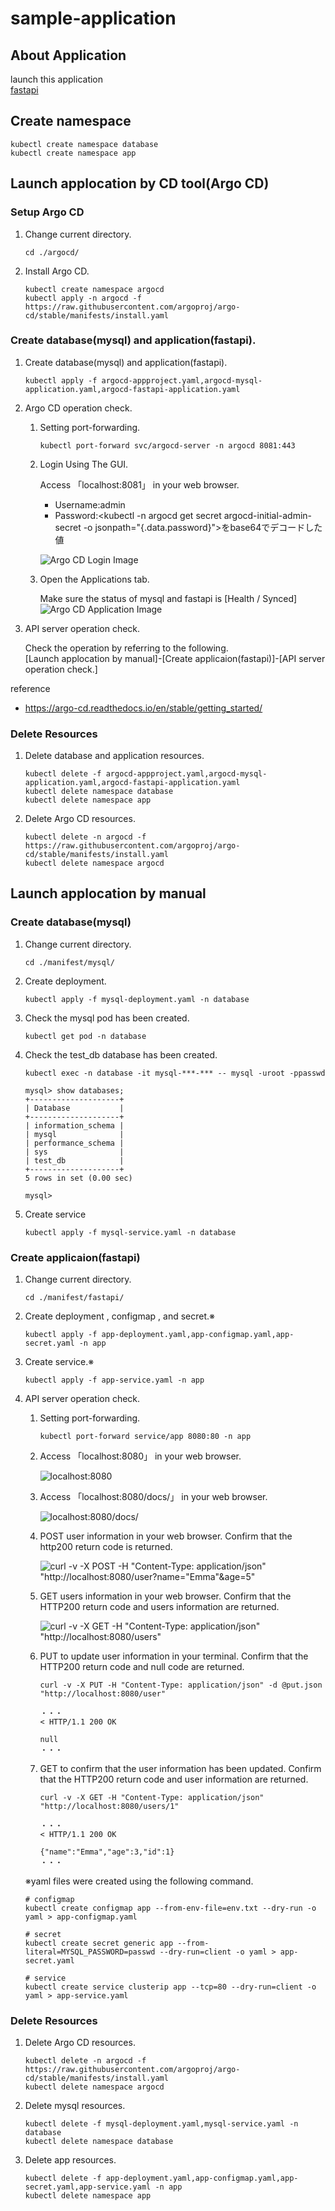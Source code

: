# sample-application

## About Application

launch this application  
[fastapi](https://github.com/SHUNSUKE-OHTSUKA/fastapi)

## Create namespace

```
kubectl create namespace database
kubectl create namespace app
```
## Launch applocation by CD tool(Argo CD)

### Setup Argo CD

1. Change current directory.

    ```
    cd ./argocd/
    ```

1. Install Argo CD.

    ```
    kubectl create namespace argocd
    kubectl apply -n argocd -f https://raw.githubusercontent.com/argoproj/argo-cd/stable/manifests/install.yaml
    ```

### Create database(mysql) and application(fastapi).

1. Create database(mysql) and application(fastapi).

    ```
    kubectl apply -f argocd-appproject.yaml,argocd-mysql-application.yaml,argocd-fastapi-application.yaml
    ```

1. Argo CD operation check.

    1. Setting port-forwarding.

        ```
        kubectl port-forward svc/argocd-server -n argocd 8081:443
        ```

    1. Login Using The GUI.

        Access 「localhost:8081」 in your web browser.
        * Username:admin
        * Password:<kubectl -n argocd get secret argocd-initial-admin-secret -o jsonpath="{.data.password}">をbase64でデコードした値  
        
        ![Argo CD Login Image](./docs/ArgoCD_login.JPG)
    
    1. Open the Applications tab.

        Make sure the status of mysql and fastapi is [Health / Synced]
        ![Argo CD Application Image](./docs/ArgoCD_applications.JPG)

1. API server operation check.

    Check the operation by referring to the following.  
    [Launch applocation by manual]-[Create applicaion(fastapi)]-[API server operation check.]

reference
* https://argo-cd.readthedocs.io/en/stable/getting_started/  

### Delete Resources

1. Delete database and application resources.

    ```
    kubectl delete -f argocd-appproject.yaml,argocd-mysql-application.yaml,argocd-fastapi-application.yaml
    kubectl delete namespace database
    kubectl delete namespace app
    ```

1. Delete Argo CD resources.

    ```
    kubectl delete -n argocd -f https://raw.githubusercontent.com/argoproj/argo-cd/stable/manifests/install.yaml
    kubectl delete namespace argocd
    ```

## Launch applocation by manual

### Create database(mysql)

1. Change current directory.

    ```
    cd ./manifest/mysql/
    ```

1. Create deployment.

    ```
    kubectl apply -f mysql-deployment.yaml -n database
    ```

1. Check the mysql pod has been created.

    ```
    kubectl get pod -n database
    ```

1. Check the test_db database has been created.

    ```
    kubectl exec -n database -it mysql-***-*** -- mysql -uroot -ppasswd

    mysql> show databases;
    +--------------------+
    | Database           |
    +--------------------+
    | information_schema |
    | mysql              |
    | performance_schema |
    | sys                |
    | test_db            |
    +--------------------+
    5 rows in set (0.00 sec)

    mysql>
    ```

1. Create service

    ```
    kubectl apply -f mysql-service.yaml -n database
    ```

### Create applicaion(fastapi)

1. Change current directory.

    ```
    cd ./manifest/fastapi/
    ```

1. Create deployment , configmap , and secret.※

    ```
    kubectl apply -f app-deployment.yaml,app-configmap.yaml,app-secret.yaml -n app
    ```

1. Create service.※

    ```
    kubectl apply -f app-service.yaml -n app
    ```

1. API server operation check.

    1. Setting port-forwarding.

        ```
        kubectl port-forward service/app 8080:80 -n app
        ```

    1. Access 「localhost:8080」 in your web browser.

        ![localhost:8080](./docs/localhost_8080.JPG)

    1. Access 「localhost:8080/docs/」 in your web browser.

        ![localhost:8080/docs/](./docs/localhost_8080_docs.JPG)

    1. POST user information in your web browser. Confirm that the http200 return code is returned.
   
        ![curl -v -X POST -H "Content-Type: application/json" "http://localhost:8080/user?name="Emma"&age=5"](./docs/localhost_8080_post.JPG)

    1. GET users information in your web browser. Confirm that the HTTP200 return code and users information are returned.

        ![curl -v -X GET -H "Content-Type: application/json" "http://localhost:8080/users"](./docs/localhost_8080_get.JPG)

    1. PUT to update user information in your terminal. Confirm that the HTTP200 return code and null code are returned.

        ```
        curl -v -X PUT -H "Content-Type: application/json" -d @put.json "http://localhost:8080/user"
        
        ・・・
        < HTTP/1.1 200 OK

        null
        ・・・
        ```

    1. GET to confirm that the user information has been updated. Confirm that the HTTP200 return code and user information are returned.

        ```
        curl -v -X GET -H "Content-Type: application/json" "http://localhost:8080/users/1"

        ・・・
        < HTTP/1.1 200 OK

        {"name":"Emma","age":3,"id":1}
        ・・・
        ```
    ※yaml files were created using the following command.

    ```
    # configmap
    kubectl create configmap app --from-env-file=env.txt --dry-run -o yaml > app-configmap.yaml

    # secret
    kubectl create secret generic app --from-literal=MYSQL_PASSWORD=passwd --dry-run=client -o yaml > app-secret.yaml

    # service
    kubectl create service clusterip app --tcp=80 --dry-run=client -o yaml > app-service.yaml
    ```

### Delete Resources

1. Delete Argo CD resources.

    ```
    kubectl delete -n argocd -f https://raw.githubusercontent.com/argoproj/argo-cd/stable/manifests/install.yaml
    kubectl delete namespace argocd
    ```

1. Delete mysql resources.

    ```
    kubectl delete -f mysql-deployment.yaml,mysql-service.yaml -n database
    kubectl delete namespace database
    ```

 1. Delete app resources.

    ```
    kubectl delete -f app-deployment.yaml,app-configmap.yaml,app-secret.yaml,app-service.yaml -n app
    kubectl delete namespace app
    ```